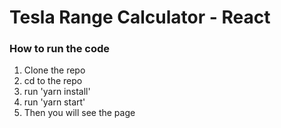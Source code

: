 # Tesla Range Calculator - React

### How to run the code

1. Clone the repo
2. cd to the repo
3. run 'yarn install'
4. run 'yarn start'
5. Then you will see the page
